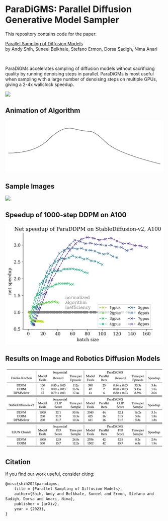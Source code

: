 # ParaDiGMS: Parallel Diffusion Generative Model Sampler

This repository contains code for the paper:

[Parallel Sampling of Diffusion Models](https://arxiv.org/abs/2305.16317) \
by Andy Shih, Suneel Belkhale, Stefano Ermon, Dorsa Sadigh, Nima Anari

<br>

ParaDiGMs accelerates sampling of diffusion models without sacrificing quality by running denoising steps in parallel. ParaDiGMs is most useful when sampling with a large number of denoising steps on multiple GPUs, giving a 2-4x wallclock speedup.

![](imgs/paradigms.gif)

## Animation of Algorithm
![](imgs/method.gif)


## Sample Images
![](imgs/sample_images.png)

## Speedup of 1000-step DDPM on A100
![](imgs/paraddpm.png)

## Results on Image and Robotics Diffusion Models
![](imgs/results_table.png)

## Citation

If you find our work useful, consider citing:

```
@misc{shih2023paradigms,
    title = {Parallel Sampling of Diffusion Models},
    author={Shih, Andy and Belkhale, Suneel and Ermon, Stefano and Sadigh, Dorsa and Anari, Nima},
    publisher = {arXiv},
    year = {2023},
}
```
